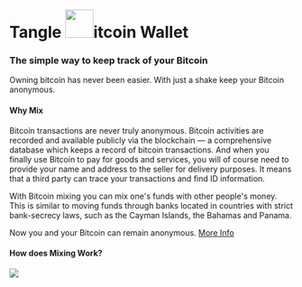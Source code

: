 # Tangle <img src="https://bitcoin.org/img/icons/opengraph.png" width="50">itcoin Wallet   
### The simple way to keep track of your Bitcoin



Owning bitcoin has never been easier. With just a shake keep your Bitcoin anonymous.

#### Why Mix
Bitcoin transactions are never truly anonymous. Bitcoin activities are recorded and available publicly via the blockchain — a comprehensive database which keeps a record of bitcoin transactions. And when you finally use Bitcoin to pay for goods and services, you will of course need to provide your name and address to the seller for delivery purposes. It means that a third party can trace your transactions and find ID information.

With Bitcoin mixing you can mix one's funds with other people's money. This is similar to moving funds through banks located in countries with strict bank-secrecy laws, such as the Cayman Islands, the Bahamas and Panama.

Now you and your Bitcoin can remain anonymous.
[More Info](https://en.bitcoin.it/wiki/Mixing_service)

#### How does Mixing Work?

![](http://i.stack.imgur.com/guW7Y.png)